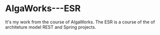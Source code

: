 # AlgaWorks---ESR
It's my work from the course of AlgaWorks. The ESR is a course of the of architeture model REST and Spring projects.
